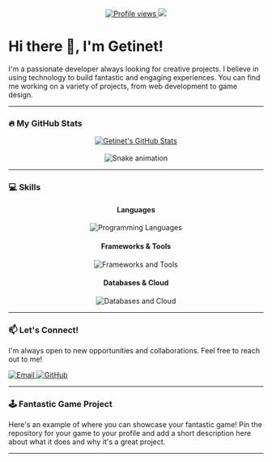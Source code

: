 <div align="center">
  <a href="https://github.com/getu091898">
  <img src="https://komarev.com/ghpvc/?username=getu091898&color=blue" alt="Profile views" />
  </a>
  <img src="https://img.shields.io/badge/Hello%2C%20I'm-Getinet-informational?style=for-the-badge&logo=github&logoColor=fff" />
</div>

# Hi there 👋, I'm Getinet!

I'm a passionate developer always looking for creative projects. I believe in using technology to build fantastic and engaging experiences. You can find me working on a variety of projects, from web development to game design.

---

### 🔥 My GitHub Stats

<div align="center">
  <a href="https://github.com/getu091898">
    <img src="https://github-readme-stats.vercel.app/api?username=getu091898&show_icons=true&theme=radical&hide_border=true" alt="Getinet's GitHub Stats" />
  </a>
</div>

<br>

<div align="center">
  <img src="https://raw.githubusercontent.com/getu091898/getu091898/output/snake.svg" alt="Snake animation" style="max-width: 100%; height: auto;"/>
</div>

---

### 💻 Skills

<div align="center">
  <h4>Languages</h4>
  <img src="https://skillicons.dev/icons?i=py,js,html,css" alt="Programming Languages" />
  <h4>Frameworks & Tools</h4>
  <img src="https://skillicons.dev/icons?i=react,nodejs,vscode,git,github" alt="Frameworks and Tools" />
  <h4>Databases & Cloud</h4>
  <img src="https://skillicons.dev/icons?i=mysql,mongodb,aws" alt="Databases and Cloud" />
</div>

---

### 📫 Let's Connect!

I'm always open to new opportunities and collaborations. Feel free to reach out to me!

<a href="mailto:getinet1223@gmail.com">
  <img src="https://img.shields.io/badge/Email-getinet1223%40gmail.com-red?style=for-the-badge&logo=gmail&logoColor=white" alt="Email" />
</a>
<a href="https://github.com/getu091898">
  <img src="https://img.shields.io/badge/GitHub-getu091898-informational?style=for-the-badge&logo=github&logoColor=white" alt="GitHub" />
</a>

---

### 🕹️ Fantastic Game Project

Here's an example of where you can showcase your fantastic game! Pin the repository for your game to your profile and add a short description here about what it does and why it's a great project.

---
